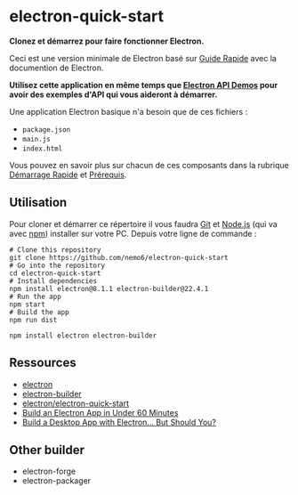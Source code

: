 # electron-quick-start

**Clonez et démarrez pour faire fonctionner Electron.**

Ceci est une version minimale de Electron basé sur [Guide Rapide](https://www.electronjs.org/fr/docs/latest/tutorial/quick-start) avec la documention de Electron. 

**Utilisez cette application en même temps que [Electron API Demos](https://electronjs.org/#get-started) pour avoir des exemples d'API qui vous aideront à démarrer.**

Une application Electron basique n'a besoin que de ces fichiers :

- `package.json`
- `main.js`
- `index.html`

Vous pouvez en savoir plus sur chacun de ces composants dans la rubrique [Démarrage Rapide](https://www.electronjs.org/fr/docs/latest/tutorial/quick-start) et [Prérequis](https://www.electronjs.org/fr/docs/latest/tutorial/tutorial-prerequisites).

## Utilisation

Pour cloner et démarrer ce répertoire il vous faudra [Git](https://git-scm.com) et [Node.js](https://nodejs.org/en/download/) (qui va avec [npm](http://npmjs.com)) installer sur votre PC. Depuis votre ligne de commande :

```
# Clone this repository
git clone https://github.com/nemo6/electron-quick-start
# Go into the repository
cd electron-quick-start
# Install dependencies
npm install electron@8.1.1 electron-builder@22.4.1
# Run the app
npm start
# Build the app
npm run dist
```

```
npm install electron electron-builder
```

## Ressources

- [electron](https://www.npmjs.com/package/electron)
- [electron-builder](https://www.npmjs.com/package/electron-builder)
- [electron/electron-quick-start](https://github.com/electron/electron-quick-start)
- [Build an Electron App in Under 60 Minutes](https://www.youtube.com/watch?v=kN1Czs0m1SU)
- [Build a Desktop App with Electron... But Should You?](https://www.youtube.com/watch?v=3yqDxhR2XxE)

## Other builder

- electron-forge
- electron-packager
